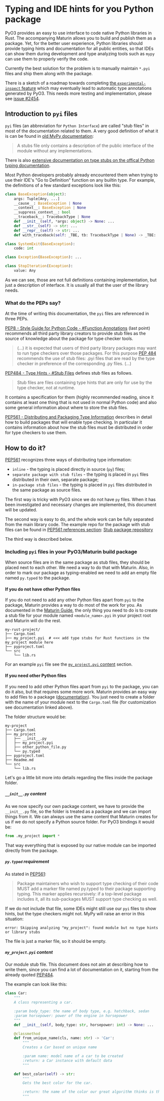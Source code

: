 # Typing and IDE hints for you Python package

PyO3 provides an easy to use interface to code native Python libraries in Rust. The accompanying Maturin allows you to build and publish them as a package. Yet, for the better user experience, Python libraries should provide typing hints and documentation for all public entities, so that IDEs can show them during development and type analyzing tools such as `mypy` can use them to properly verify the code.

Currently the best solution for the problem is to manually maintain `*.pyi` files and ship them along with the package.

There is a sketch of a roadmap towards completing [the `experimental-inspect` feature](./features.md#experimental-inspect) which may eventually lead to automatic type annotations generated by PyO3. This needs more testing and implementation, please see [issue #2454](https://github.com/PyO3/pyo3/issues/2454).

## Introduction to `pyi` files

`pyi` files (an abbreviation for `Python Interface`) are called "stub files" in most of the documentation related to them. A very good definition of what it is can be found in [old MyPy documentation](https://github.com/python/mypy/wiki/Creating-Stubs-For-Python-Modules):

> A stubs file only contains a description of the public interface of the module without any implementations.

There is also [extensive documentation on type stubs on the offical Python typing documentation](https://typing.readthedocs.io/en/latest/source/stubs.html).

Most Python developers probably already encountered them when trying to use their IDE's "Go to Definition" function on any builtin type. For example, the definitions of a few standard exceptions look like this:

```python
class BaseException(object):
    args: Tuple[Any, ...]
    __cause__: BaseException | None
    __context__: BaseException | None
    __suppress_context__: bool
    __traceback__: TracebackType | None
    def __init__(self, *args: object) -> None: ...
    def __str__(self) -> str: ...
    def __repr__(self) -> str: ...
    def with_traceback(self: _TBE, tb: TracebackType | None) -> _TBE: ...

class SystemExit(BaseException):
    code: int

class Exception(BaseException): ...

class StopIteration(Exception):
    value: Any
```

As we can see, those are not full definitions containing implementation, but just a description of interface. It is usually all that the user of the library needs.

### What do the PEPs say?

At the time of writing this documentation, the `pyi` files are referenced in three PEPs.

[PEP8 - Style Guide for Python Code - #Function Annotations](https://www.python.org/dev/peps/pep-0008/#function-annotations) (last point) recommends all third party library creators to provide stub files as the source of knowledge about the package for type checker tools.

> (...) it is expected that users of third party library packages may want to run type checkers over those packages. For this purpose [PEP 484](https://www.python.org/dev/peps/pep-0484) recommends the use of stub files: .pyi files that are read by the type checker in preference of the corresponding .py files. (...)

[PEP484 - Type Hints - #Stub Files](https://www.python.org/dev/peps/pep-0484/#stub-files) defines stub files as follows.

> Stub files are files containing type hints that are only for use by the type checker, not at runtime.

It contains a specification for them (highly recommended reading, since it contains at least one thing that is not used in normal Python code) and also some general information about where to store the stub files.

[PEP561 - Distributing and Packaging Type Information](https://www.python.org/dev/peps/pep-0561/) describes in detail how to build packages that will enable type checking. In particular it contains information about how the stub files must be distributed in order for type checkers to use them.

## How to do it?

[PEP561](https://www.python.org/dev/peps/pep-0561/) recognizes three ways of distributing type information:

* `inline` - the typing is placed directly in source (`py`) files;
* `separate package with stub files` - the typing is placed in `pyi` files distributed in their own, separate package;
* `in-package stub files` - the typing is placed in `pyi` files distributed in the same package as source files.

The first way is tricky with PyO3 since we do not have `py` files. When it has been investigated and necessary changes are implemented, this document will be updated.

The second way is easy to do, and the whole work can be fully separated from the main library code. The example repo for the package with stub files can be found in [PEP561 references section](https://www.python.org/dev/peps/pep-0561/#references): [Stub package repository](https://github.com/ethanhs/stub-package)

The third way is described below.

### Including `pyi` files in your PyO3/Maturin build package

When source files are in the same package as stub files, they should be placed next to each other. We need a way to do that with Maturin. Also, in order to mark our package as typing-enabled we need to add an empty file named `py.typed` to the package.

#### If you do not have other Python files

If you do not need to add any other Python files apart from `pyi` to the package, Maturin provides a way to do most of the work for you. As documented in the [Maturin Guide](https://github.com/PyO3/maturin/blob/084cfaced651b28616aeea1f818bdc933a536bfe/guide/src/project_layout.md#adding-python-type-information), the only thing you need to do is to create a stub file for your module named `<module_name>.pyi` in your project root and Maturin will do the rest.

```text
my-rust-project/
├── Cargo.toml
├── my_project.pyi  # <<< add type stubs for Rust functions in the my_project module here
├── pyproject.toml
└── src
    └── lib.rs
```

For an example `pyi` file see the [`my_project.pyi` content](#my_projectpyi-content) section.

#### If you need other Python files

If you need to add other Python files apart from `pyi` to the package, you can do it also, but that requires some more work. Maturin provides an easy way to add files to a package ([documentation](https://github.com/PyO3/maturin/blob/0dee40510083c03607834c821eea76964140a126/Readme.md#mixed-rustpython-projects)). You just need to create a folder with the name of your module next to the `Cargo.toml` file (for customization see documentation linked above).

The folder structure would be:

```text
my-project
├── Cargo.toml
├── my_project
│   ├── __init__.py
│   ├── my_project.pyi
│   ├── other_python_file.py
│   └── py.typed
├── pyproject.toml
├── Readme.md
└── src
    └── lib.rs
```

Let's go a little bit more into details regarding the files inside the package folder.

##### `__init__.py` content

As we now specify our own package content, we have to provide the `__init__.py` file, so the folder is treated as a package and we can import things from it. We can always use the same content that Maturin creates for us if we do not specify a Python source folder. For PyO3 bindings it would be:

```python
from .my_project import *
```

That way everything that is exposed by our native module can be imported directly from the package.

##### `py.typed` requirement

As stated in [PEP561](https://www.python.org/dev/peps/pep-0561/):
> Package maintainers who wish to support type checking of their code MUST add a marker file named py.typed to their package supporting typing. This marker applies recursively: if a top-level package includes it, all its sub-packages MUST support type checking as well.

If we do not include that file, some IDEs might still use our `pyi` files to show hints, but the type checkers might not. MyPy will raise an error in this situation:

```text
error: Skipping analyzing "my_project": found module but no type hints or library stubs
```

The file is just a marker file, so it should be empty.

##### `my_project.pyi` content

Our module stub file. This document does not aim at describing how to write them, since you can find a lot of documentation on it, starting from the already quoted [PEP484](https://www.python.org/dev/peps/pep-0484/#stub-files).

The example can look like this:

```python
class Car:
    """
    A class representing a car.

    :param body_type: the name of body type, e.g. hatchback, sedan
    :param horsepower: power of the engine in horsepower
    """
    def __init__(self, body_type: str, horsepower: int) -> None: ...

    @classmethod
    def from_unique_name(cls, name: str) -> 'Car':
        """
        Creates a Car based on unique name

        :param name: model name of a car to be created
        :return: a Car instance with default data
        """

    def best_color(self) -> str:
        """
        Gets the best color for the car.

        :return: the name of the color our great algorithm thinks is the best for this car
        """
```
